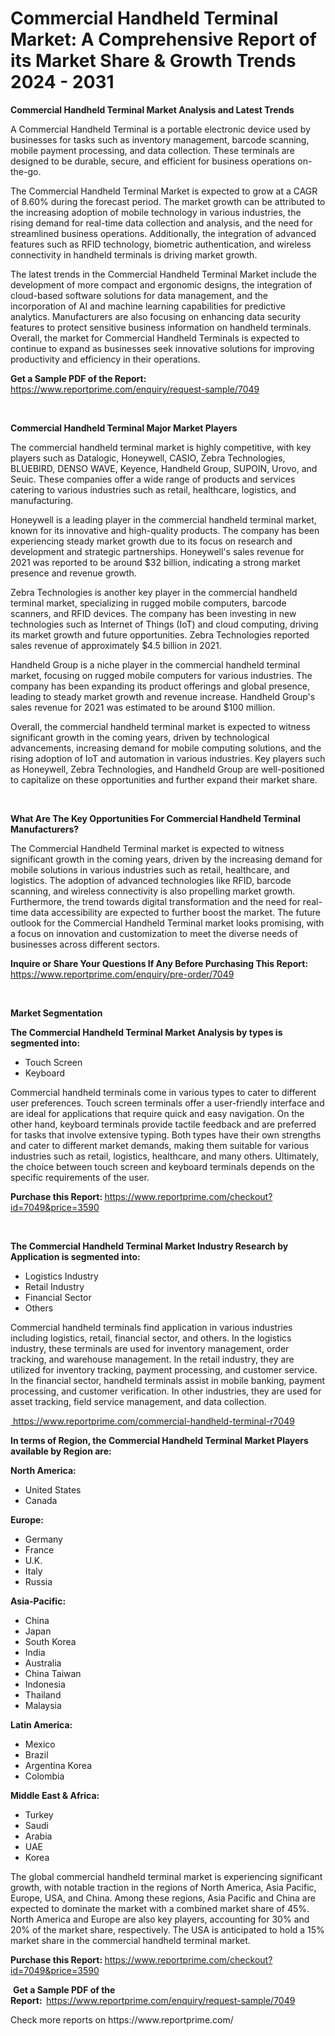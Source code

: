 <p><h1>Commercial Handheld Terminal Market: A Comprehensive Report of its Market Share & Growth Trends 2024 - 2031</h1></p><p><strong>Commercial Handheld Terminal Market Analysis and Latest Trends</strong></p>
<p><p>A Commercial Handheld Terminal is a portable electronic device used by businesses for tasks such as inventory management, barcode scanning, mobile payment processing, and data collection. These terminals are designed to be durable, secure, and efficient for business operations on-the-go.</p><p>The Commercial Handheld Terminal Market is expected to grow at a CAGR of 8.60% during the forecast period. The market growth can be attributed to the increasing adoption of mobile technology in various industries, the rising demand for real-time data collection and analysis, and the need for streamlined business operations. Additionally, the integration of advanced features such as RFID technology, biometric authentication, and wireless connectivity in handheld terminals is driving market growth.</p><p>The latest trends in the Commercial Handheld Terminal Market include the development of more compact and ergonomic designs, the integration of cloud-based software solutions for data management, and the incorporation of AI and machine learning capabilities for predictive analytics. Manufacturers are also focusing on enhancing data security features to protect sensitive business information on handheld terminals. Overall, the market for Commercial Handheld Terminals is expected to continue to expand as businesses seek innovative solutions for improving productivity and efficiency in their operations.</p></p>
<p><strong>Get a Sample PDF of the Report:&nbsp;</strong> <a href="https://www.reportprime.com/enquiry/request-sample/7049">https://www.reportprime.com/enquiry/request-sample/7049</a></p>
<p>&nbsp;</p>
<p><strong>Commercial Handheld Terminal Major Market Players</strong></p>
<p><p>The commercial handheld terminal market is highly competitive, with key players such as Datalogic, Honeywell, CASIO, Zebra Technologies, BLUEBIRD, DENSO WAVE, Keyence, Handheld Group, SUPOIN, Urovo, and Seuic. These companies offer a wide range of products and services catering to various industries such as retail, healthcare, logistics, and manufacturing.</p><p>Honeywell is a leading player in the commercial handheld terminal market, known for its innovative and high-quality products. The company has been experiencing steady market growth due to its focus on research and development and strategic partnerships. Honeywell's sales revenue for 2021 was reported to be around $32 billion, indicating a strong market presence and revenue growth.</p><p>Zebra Technologies is another key player in the commercial handheld terminal market, specializing in rugged mobile computers, barcode scanners, and RFID devices. The company has been investing in new technologies such as Internet of Things (IoT) and cloud computing, driving its market growth and future opportunities. Zebra Technologies reported sales revenue of approximately $4.5 billion in 2021.</p><p>Handheld Group is a niche player in the commercial handheld terminal market, focusing on rugged mobile computers for various industries. The company has been expanding its product offerings and global presence, leading to steady market growth and revenue increase. Handheld Group's sales revenue for 2021 was estimated to be around $100 million.</p><p>Overall, the commercial handheld terminal market is expected to witness significant growth in the coming years, driven by technological advancements, increasing demand for mobile computing solutions, and the rising adoption of IoT and automation in various industries. Key players such as Honeywell, Zebra Technologies, and Handheld Group are well-positioned to capitalize on these opportunities and further expand their market share.</p></p>
<p>&nbsp;</p>
<p><strong>What Are The Key Opportunities For Commercial Handheld Terminal Manufacturers?</strong></p>
<p><p>The Commercial Handheld Terminal market is expected to witness significant growth in the coming years, driven by the increasing demand for mobile solutions in various industries such as retail, healthcare, and logistics. The adoption of advanced technologies like RFID, barcode scanning, and wireless connectivity is also propelling market growth. Furthermore, the trend towards digital transformation and the need for real-time data accessibility are expected to further boost the market. The future outlook for the Commercial Handheld Terminal market looks promising, with a focus on innovation and customization to meet the diverse needs of businesses across different sectors.</p></p>
<p><strong>Inquire or Share Your Questions If Any Before Purchasing This Report:</strong> <a href="https://www.reportprime.com/enquiry/pre-order/7049">https://www.reportprime.com/enquiry/pre-order/7049</a></p>
<p>&nbsp;</p>
<p><strong>Market Segmentation</strong></p>
<p><strong>The Commercial Handheld Terminal Market Analysis by types is segmented into:</strong></p>
<p><ul><li>Touch Screen</li><li>Keyboard</li></ul></p>
<p><p>Commercial handheld terminals come in various types to cater to different user preferences. Touch screen terminals offer a user-friendly interface and are ideal for applications that require quick and easy navigation. On the other hand, keyboard terminals provide tactile feedback and are preferred for tasks that involve extensive typing. Both types have their own strengths and cater to different market demands, making them suitable for various industries such as retail, logistics, healthcare, and many others. Ultimately, the choice between touch screen and keyboard terminals depends on the specific requirements of the user.</p></p>
<p><strong>Purchase this Report:&nbsp;</strong><a href="https://www.reportprime.com/checkout?id=7049&price=3590">https://www.reportprime.com/checkout?id=7049&price=3590</a></p>
<p>&nbsp;</p>
<p><strong>The Commercial Handheld Terminal Market Industry Research by Application is segmented into:</strong></p>
<p><ul><li>Logistics Industry</li><li>Retail Industry</li><li>Financial Sector</li><li>Others</li></ul></p>
<p><p>Commercial handheld terminals find application in various industries including logistics, retail, financial sector, and others. In the logistics industry, these terminals are used for inventory management, order tracking, and warehouse management. In the retail industry, they are utilized for inventory tracking, payment processing, and customer service. In the financial sector, handheld terminals assist in mobile banking, payment processing, and customer verification. In other industries, they are used for asset tracking, field service management, and data collection.</p></p>
<p><a href="https://www.reportprime.com/commercial-handheld-terminal-r7049">&nbsp;https://www.reportprime.com/commercial-handheld-terminal-r7049</a></p>
<p><strong>In terms of Region, the Commercial Handheld Terminal Market Players available by Region are:</strong></p>
<p>
    <p> <strong> North America: </strong>
        <ul>
            <li>United States</li>
            <li>Canada</li>
        </ul>
        </p> 
    <p> <strong> Europe: </strong>
        <ul>
            <li>Germany</li>
            <li>France</li>
            <li>U.K.</li>
            <li>Italy</li>
            <li>Russia</li>
        </ul>
        </p> 
    <p> <strong> Asia-Pacific: </strong>
        <ul>
            <li>China</li>
            <li>Japan</li>
            <li>South Korea</li>
            <li>India</li>
            <li>Australia</li>
            <li>China Taiwan</li>
            <li>Indonesia</li>
            <li>Thailand</li>
            <li>Malaysia</li>
        </ul>
        </p> 
    <p> <strong> Latin America: </strong>
        <ul>
            <li>Mexico</li>
            <li>Brazil</li>
            <li>Argentina Korea</li>
            <li>Colombia</li>
        </ul>
        </p> 
    <p> <strong> Middle East & Africa: </strong>
        <ul>
            <li>Turkey</li>
            <li>Saudi</li>
            <li>Arabia</li>
            <li>UAE</li>
            <li>Korea</li>
        </ul>
    </p>
    </p>
<p><p>The global commercial handheld terminal market is experiencing significant growth, with notable traction in the regions of North America, Asia Pacific, Europe, USA, and China. Among these regions, Asia Pacific and China are expected to dominate the market with a combined market share of 45%. North America and Europe are also key players, accounting for 30% and 20% of the market share, respectively. The USA is anticipated to hold a 15% market share in the commercial handheld terminal market.</p></p>
<p><strong>Purchase this Report: </strong><a href="https://www.reportprime.com/checkout?id=7049&price=3590">https://www.reportprime.com/checkout?id=7049&price=3590</a></p>
<p>&nbsp;<strong>Get a Sample PDF of the Report:&nbsp;&nbsp;</strong><a href="https://www.reportprime.com/enquiry/request-sample/7049">https://www.reportprime.com/enquiry/request-sample/7049</a></p>
<p><strong></strong></p>
<p>Check more reports on https://www.reportprime.com/</p>